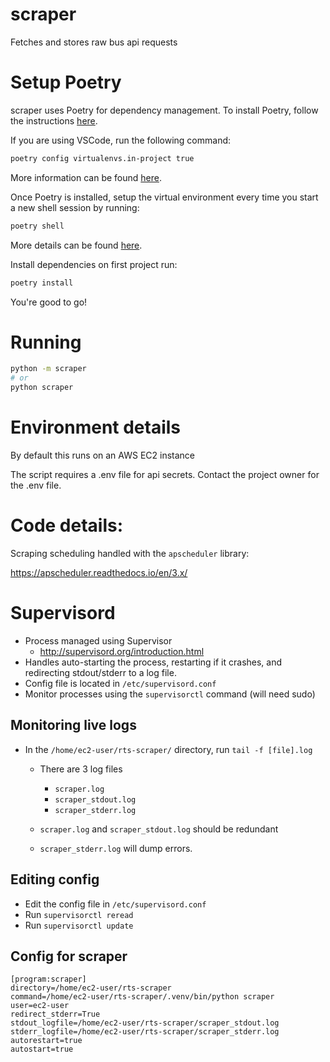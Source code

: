 # scraper

Fetches and stores raw bus api requests

# Setup Poetry

scraper uses Poetry for dependency management. To install Poetry, follow the instructions [here](https://python-poetry.org/docs/#installation).

If you are using VSCode, run the following command:

```bash
poetry config virtualenvs.in-project true
```

More information can be found [here](https://stackoverflow.com/questions/59882884/vscode-doesnt-show-poetry-virtualenvs-in-select-interpreter-option).

Once Poetry is installed, setup the virtual environment every time you start a new shell session by running:

```bash
poetry shell
```

More details can be found [here](https://python-poetry.org/docs/basic-usage/#activating-the-virtual-environment).

Install dependencies on first project run:

```bash
poetry install
```

You're good to go!

# Running

```bash
python -m scraper
# or
python scraper
```

# Environment details

By default this runs on an AWS EC2 instance

The script requires a .env file for api secrets. Contact the project owner for the .env file.

# Code details:

Scraping scheduling handled with the `apscheduler` library:

https://apscheduler.readthedocs.io/en/3.x/

# Supervisord

- Process managed using Supervisor
  - http://supervisord.org/introduction.html
- Handles auto-starting the process, restarting if it crashes, and redirecting stdout/stderr to a log file.
- Config file is located in `/etc/supervisord.conf`
- Monitor processes using the `supervisorctl` command (will need sudo)

## Monitoring live logs

- In the `/home/ec2-user/rts-scraper/` directory, run `tail -f [file].log`

  - There are 3 log files

    - `scraper.log`
    - `scraper_stdout.log`
    - `scraper_stderr.log`

  - `scraper.log` and `scraper_stdout.log` should be redundant
  - `scraper_stderr.log` will dump errors.

## Editing config

- Edit the config file in `/etc/supervisord.conf`
- Run `supervisorctl reread`
- Run `supervisorctl update`

## Config for scraper

```
[program:scraper]
directory=/home/ec2-user/rts-scraper
command=/home/ec2-user/rts-scraper/.venv/bin/python scraper
user=ec2-user
redirect_stderr=True
stdout_logfile=/home/ec2-user/rts-scraper/scraper_stdout.log
stderr_logfile=/home/ec2-user/rts-scraper/scraper_stderr.log
autorestart=true
autostart=true
```
